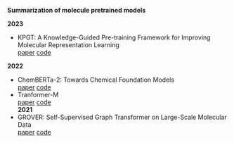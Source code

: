 **Summarization of molecule pretrained models**  


**2023**
- KPGT: A Knowledge-Guided Pre-training Framework for Improving Molecular Representation Learning  
[paper](https://www.nature.com/articles/s41467-023-43214-1)
[code](https://github.com/lihan97/KPGT?tab=readme-ov-file)

**2022**  
- ChemBERTa-2: Towards Chemical Foundation
Models  
[paper](https://arxiv.org/pdf/2209.01712)
[code](https://github.com/seyonechithrananda/bert-loves-chemistry)  
- Tranformer-M  
[paper](https://arxiv.org/pdf/2210.01765)
[code](https://github.com/lsj2408/Transformer-M?tab=readme-ov-file)  
**2021**
- GROVER: Self-Supervised Graph Transformer on Large-Scale Molecular Data  
[paper](https://arxiv.org/pdf/2007.02835)
[code](https://github.com/tencent-ailab/grover)
